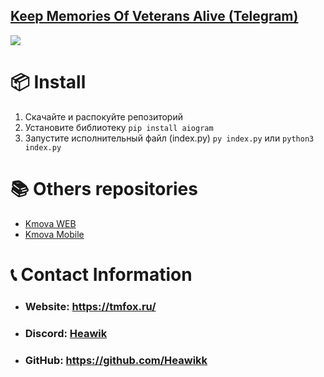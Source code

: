 ## [Keep Memories Of Veterans Alive (Telegram)](https://t.me/kmovabot)
![](https://i.imgur.com/fzzs5zq.png)

# 📦 Install
1. Скачайте и распокуйте репозиторий
2. Установите библиотеку
`pip install aiogram`
3. Запустите исполнительный файл (index.py)
`py index.py` или `python3 index.py`

# 📚 Others repositories
* [Kmova WEB](https://github.com/Heawikk/kmova)
* [Kmova Mobile](https://github.com/Heawikk/kmova-mobile)

# 📞 Contact Information
* ### Website: https://tmfox.ru/
* ### Discord: [Heawik](https://discord.com/users/848052452908597250)
* ### GitHub: https://github.com/Heawikk
